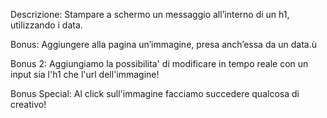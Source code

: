 Descrizione:
Stampare a schermo un messaggio all’interno di un h1, utilizzando i data.

Bonus:
Aggiungere alla pagina un’immagine, presa anch’essa da un data.ù

Bonus 2:
Aggiungiamo la possibilita' di modificare in tempo reale con un input sia l'h1 che l'url dell'immagine!

Bonus Special:
Al click sull'immagine facciamo succedere qualcosa di creativo!